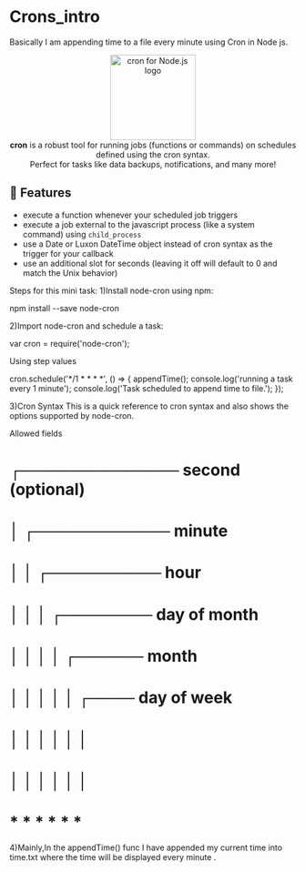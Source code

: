 # Crons_intro

Basically I am appending time to a file every minute using Cron in Node js.
<p align="center">
  <img src="logo.svg" alt="cron for Node.js logo" height="150">
  <br />
  <b>cron</b> is a robust tool for running jobs (functions or commands) on schedules defined using the cron syntax.
  <br />
  Perfect for tasks like data backups, notifications, and many more!
</p>

## 🌟 Features

- execute a function whenever your scheduled job triggers
- execute a job external to the javascript process (like a system command) using `child_process`
- use a Date or Luxon DateTime object instead of cron syntax as the trigger for your callback
- use an additional slot for seconds (leaving it off will default to 0 and match the Unix behavior)

Steps for this mini task:
1)Install node-cron using npm:

npm install --save node-cron

2)Import node-cron and schedule a task:

var cron = require('node-cron');

Using step values

cron.schedule('*/1 * * * *', () => {
    appendTime();
    console.log('running a task every 1 minute');
    console.log('Task scheduled to append time to file.');
  });

3)Cron Syntax
This is a quick reference to cron syntax and also shows the options supported by node-cron.

Allowed fields
 # ┌────────────── second (optional)
 # │ ┌──────────── minute
 # │ │ ┌────────── hour
 # │ │ │ ┌──────── day of month
 # │ │ │ │ ┌────── month
 # │ │ │ │ │ ┌──── day of week
 # │ │ │ │ │ │
 # │ │ │ │ │ │
 # * * * * * *

 4)Mainly,In the appendTime() func I have appended my current time into time.txt where the time will be displayed every minute .
